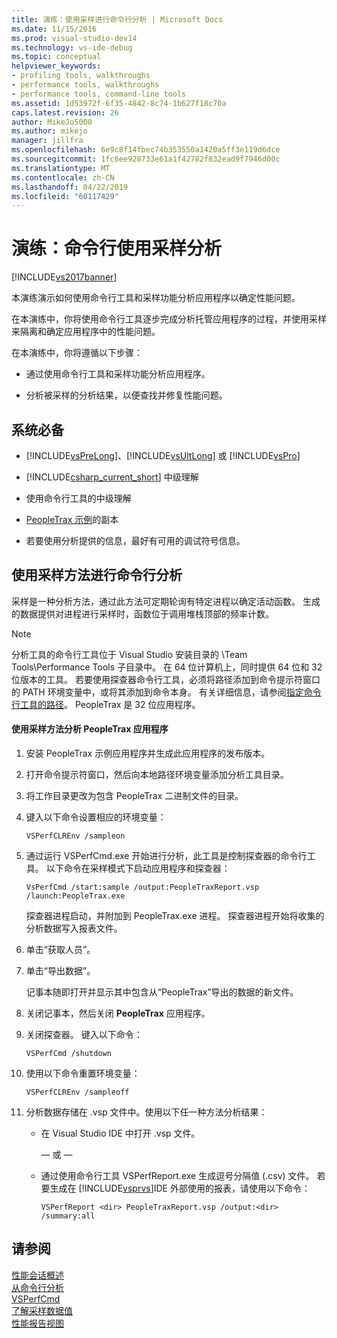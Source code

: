 ```yaml
---
title: 演练：使用采样进行命令行分析 | Microsoft Docs
ms.date: 11/15/2016
ms.prod: visual-studio-dev14
ms.technology: vs-ide-debug
ms.topic: conceptual
helpviewer_keywords:
- profiling tools, walkthroughs
- performance tools, walkthroughs
- performance tools, command-line tools
ms.assetid: 1d53972f-6f35-4842-8c74-1b627f18c70a
caps.latest.revision: 26
author: MikeJo5000
ms.author: mikejo
manager: jillfra
ms.openlocfilehash: 6e9c8f14fbec74b353550a1420a5ff3e119d6dce
ms.sourcegitcommit: 1fc6ee928733e61a1f42782f832ead9f7946d00c
ms.translationtype: MT
ms.contentlocale: zh-CN
ms.lasthandoff: 04/22/2019
ms.locfileid: "60117429"
---
```

# <a name="walkthrough-command-line-profiling-using-sampling"></a>演练：命令行使用采样分析
[!INCLUDE[vs2017banner](../includes/vs2017banner.md)]

本演练演示如何使用命令行工具和采样功能分析应用程序以确定性能问题。  
  
 在本演练中，你将使用命令行工具逐步完成分析托管应用程序的过程，并使用采样来隔离和确定应用程序中的性能问题。  
  
 在本演练中，你将遵循以下步骤：  
  
- 通过使用命令行工具和采样功能分析应用程序。  
  
- 分析被采样的分析结果，以便查找并修复性能问题。  
  
## <a name="prerequisites"></a>系统必备  
  
- [!INCLUDE[vsPreLong](../includes/vsprelong-md.md)]、[!INCLUDE[vsUltLong](../includes/vsultlong-md.md)] 或 [!INCLUDE[vsPro](../includes/vspro-md.md)]  
  
- [!INCLUDE[csharp_current_short](../includes/csharp-current-short-md.md)] 中级理解  
  
- 使用命令行工具的中级理解  
  
- [PeopleTrax 示例](../profiling/peopletrax-sample-profiling-tools.md)的副本  
  
- 若要使用分析提供的信息，最好有可用的调试符号信息。  
  
## <a name="command-line-profiling-using-the-sampling-method"></a>使用采样方法进行命令行分析  
 采样是一种分析方法，通过此方法可定期轮询有特定进程以确定活动函数。 生成的数据提供对进程进行采样时，函数位于调用堆栈顶部的频率计数。  
  
> [!NOTE]
>  分析工具的命令行工具位于 Visual Studio 安装目录的 \Team Tools\Performance Tools 子目录中。 在 64 位计算机上，同时提供 64 位和 32 位版本的工具。 若要使用探查器命令行工具，必须将路径添加到命令提示符窗口的 PATH 环境变量中，或将其添加到命令本身。 有关详细信息，请参阅[指定命令行工具的路径](../profiling/specifying-the-path-to-profiling-tools-command-line-tools.md)。 PeopleTrax 是 32 位应用程序。  
  
#### <a name="to-profile-the-peopletrax-application-by-using-the-sampling-method"></a>使用采样方法分析 PeopleTrax 应用程序  
  
1. 安装 PeopleTrax 示例应用程序并生成此应用程序的发布版本。  
  
2. 打开命令提示符窗口，然后向本地路径环境变量添加分析工具目录。  
  
3. 将工作目录更改为包含 PeopleTrax 二进制文件的目录。  
  
4. 键入以下命令设置相应的环境变量：  
  
    ```  
    VSPerfCLREnv /sampleon  
    ```  
  
5. 通过运行 VSPerfCmd.exe 开始进行分析，此工具是控制探查器的命令行工具。 以下命令在采样模式下启动应用程序和探查器：  
  
    ```  
    VsPerfCmd /start:sample /output:PeopleTraxReport.vsp /launch:PeopleTrax.exe  
    ```  
  
     探查器进程启动，并附加到 PeopleTrax.exe 进程。 探查器进程开始将收集的分析数据写入报表文件。  
  
6. 单击“获取人员”。  
  
7. 单击“导出数据”。  
  
     记事本随即打开并显示其中包含从“PeopleTrax”导出的数据的新文件。  
  
8. 关闭记事本，然后关闭 **PeopleTrax** 应用程序。  
  
9. 关闭探查器。 键入以下命令：  
  
    ```  
    VSPerfCmd /shutdown  
    ```  
  
10. 使用以下命令重置环境变量：  
  
    ```  
    VSPerfCLREnv /sampleoff  
    ```  
  
11. 分析数据存储在 .vsp 文件中。使用以下任一种方法分析结果：  
  
    - 在 Visual Studio IDE 中打开 .vsp 文件。  
  
         — 或 —  
  
    - 通过使用命令行工具 VSPerfReport.exe 生成逗号分隔值 (.csv) 文件。 若要生成在 [!INCLUDE[vsprvs](../includes/vsprvs-md.md)]IDE 外部使用的报表，请使用以下命令：  
  
        ```  
        VSPerfReport <dir> PeopleTraxReport.vsp /output:<dir> /summary:all  
        ```  
  
## <a name="see-also"></a>请参阅  
 [性能会话概述](../profiling/performance-session-overview.md)   
 [从命令行分析](../profiling/using-the-profiling-tools-from-the-command-line.md)   
 [VSPerfCmd](../profiling/vsperfcmd.md)   
 [了解采样数据值](../profiling/understanding-sampling-data-values.md)   
 [性能报告视图](../profiling/performance-report-views.md)
